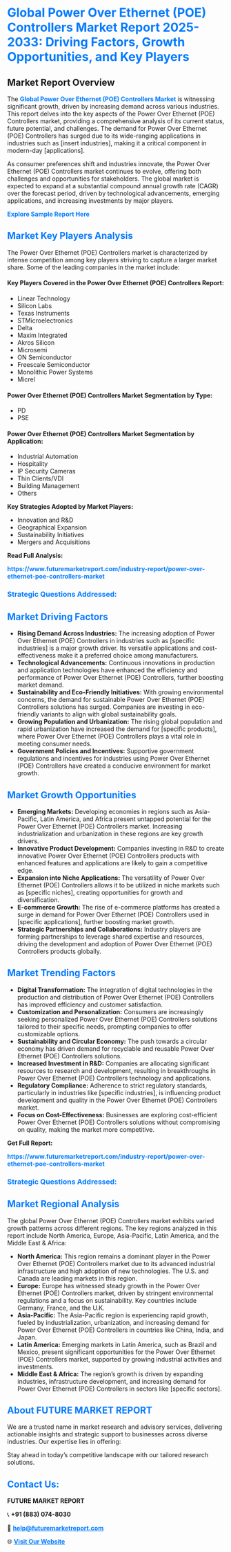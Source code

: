 <h1 style="color: #007BFF;">Global Power Over Ethernet (POE) Controllers Market Report 2025-2033: Driving Factors, Growth Opportunities, and Key Players</h1>

<section id="overview">
<h2>Market Report Overview</h2>
<p>The <a href="https://www.futuremarketreport.com/industry-report/power-over-ethernet-poe-controllers-market" style="color: #007BFF; text-decoration: none;"><strong>Global Power Over Ethernet (POE) Controllers Market</strong></a> is witnessing significant growth, driven by increasing demand across various industries. This report delves into the key aspects of the Power Over Ethernet (POE) Controllers market, providing a comprehensive analysis of its current status, future potential, and challenges. The demand for Power Over Ethernet (POE) Controllers has surged due to its wide-ranging applications in industries such as [insert industries], making it a critical component in modern-day [applications].</p>
<p>As consumer preferences shift and industries innovate, the Power Over Ethernet (POE) Controllers market continues to evolve, offering both challenges and opportunities for stakeholders. The global market is expected to expand at a substantial compound annual growth rate (CAGR) over the forecast period, driven by technological advancements, emerging applications, and increasing investments by major players.</p>
</section>

<section id="overview">
<p><a href="https://www.futuremarketreport.com/request-sample/reportId=84489" style="color: #007BFF; text-decoration: none;"><strong>Explore Sample Report Here</strong></a></p>
</section>

<section id="key-players">
<h2 style="color: #007BFF;">Market Key Players Analysis</h2>
<p>The Power Over Ethernet (POE) Controllers market is characterized by intense competition among key players striving to capture a larger market share. Some of the leading companies in the market include:</p>
<h4>Key Players Covered in the Power Over Ethernet (POE) Controllers Report:</h4>
<ul><li>Linear Technology</li><li>Silicon Labs</li><li>Texas Instruments</li><li>STMicroelectronics</li><li>Delta</li><li>Maxim Integrated</li><li>Akros Silicon</li><li>Microsemi</li><li>ON Semiconductor</li><li>Freescale Semiconductor</li><li>Monolithic Power Systems</li><li>Micrel</li></ul>
<h4>Power Over Ethernet (POE) Controllers Market Segmentation by Type:</h4>
<ul><li>PD</li><li>PSE</li></ul>

<h4>Power Over Ethernet (POE) Controllers Market Segmentation by Application:</h4>
<ul><li>Industrial Automation</li><li>Hospitality</li><li>IP Security Cameras</li><li>Thin Clients/VDI</li><li>Building Management</li><li>Others</li></ul>
<p><strong>Key Strategies Adopted by Market Players:</strong></p>
<ul>
<li>Innovation and R&D</li>
<li>Geographical Expansion</li>
<li>Sustainability Initiatives</li>
<li>Mergers and Acquisitions</li>
</ul>
</section>

<section>
<p><strong>Read Full Analysis: </strong></p><a href="https://www.futuremarketreport.com/industry-report/power-over-ethernet-poe-controllers-market" style="color: #007BFF; text-decoration: none;"><strong>https://www.futuremarketreport.com/industry-report/power-over-ethernet-poe-controllers-market</strong></a>
<h3 style="color: #007BFF;">Strategic Questions Addressed:</h3>
</section>

<section id="driving-factors">
<h2 style="color: #007BFF;">Market Driving Factors</h2>
<ul>
<li><strong>Rising Demand Across Industries:</strong> The increasing adoption of Power Over Ethernet (POE) Controllers in industries such as [specific industries] is a major growth driver. Its versatile applications and cost-effectiveness make it a preferred choice among manufacturers.</li>
<li><strong>Technological Advancements:</strong> Continuous innovations in production and application technologies have enhanced the efficiency and performance of Power Over Ethernet (POE) Controllers, further boosting market demand.</li>
<li><strong>Sustainability and Eco-Friendly Initiatives:</strong> With growing environmental concerns, the demand for sustainable Power Over Ethernet (POE) Controllers solutions has surged. Companies are investing in eco-friendly variants to align with global sustainability goals.</li>
<li><strong>Growing Population and Urbanization:</strong> The rising global population and rapid urbanization have increased the demand for [specific products], where Power Over Ethernet (POE) Controllers plays a vital role in meeting consumer needs.</li>
<li><strong>Government Policies and Incentives:</strong> Supportive government regulations and incentives for industries using Power Over Ethernet (POE) Controllers have created a conducive environment for market growth.</li>
</ul>
</section>

<section id="growth-opportunities">
<h2 style="color: #007BFF;">Market Growth Opportunities</h2>
<ul>
<li><strong>Emerging Markets:</strong> Developing economies in regions such as Asia-Pacific, Latin America, and Africa present untapped potential for the Power Over Ethernet (POE) Controllers market. Increasing industrialization and urbanization in these regions are key growth drivers.</li>
<li><strong>Innovative Product Development:</strong> Companies investing in R&D to create innovative Power Over Ethernet (POE) Controllers products with enhanced features and applications are likely to gain a competitive edge.</li>
<li><strong>Expansion into Niche Applications:</strong> The versatility of Power Over Ethernet (POE) Controllers allows it to be utilized in niche markets such as [specific niches], creating opportunities for growth and diversification.</li>
<li><strong>E-commerce Growth:</strong> The rise of e-commerce platforms has created a surge in demand for Power Over Ethernet (POE) Controllers used in [specific applications], further boosting market growth.</li>
<li><strong>Strategic Partnerships and Collaborations:</strong> Industry players are forming partnerships to leverage shared expertise and resources, driving the development and adoption of Power Over Ethernet (POE) Controllers products globally.</li>
</ul>
</section>

<section id="trending-factors">
<h2 style="color: #007BFF;">Market Trending Factors</h2>
<ul>
<li><strong>Digital Transformation:</strong> The integration of digital technologies in the production and distribution of Power Over Ethernet (POE) Controllers has improved efficiency and customer satisfaction.</li>
<li><strong>Customization and Personalization:</strong> Consumers are increasingly seeking personalized Power Over Ethernet (POE) Controllers solutions tailored to their specific needs, prompting companies to offer customizable options.</li>
<li><strong>Sustainability and Circular Economy:</strong> The push towards a circular economy has driven demand for recyclable and reusable Power Over Ethernet (POE) Controllers solutions.</li>
<li><strong>Increased Investment in R&D:</strong> Companies are allocating significant resources to research and development, resulting in breakthroughs in Power Over Ethernet (POE) Controllers technology and applications.</li>
<li><strong>Regulatory Compliance:</strong> Adherence to strict regulatory standards, particularly in industries like [specific industries], is influencing product development and quality in the Power Over Ethernet (POE) Controllers market.</li>
<li><strong>Focus on Cost-Effectiveness:</strong> Businesses are exploring cost-efficient Power Over Ethernet (POE) Controllers solutions without compromising on quality, making the market more competitive.</li>
</ul>
</section>

<section>
<p><strong>Get Full Report: </strong></p><a href="https://www.futuremarketreport.com/industry-report/power-over-ethernet-poe-controllers-market" style="color: #007BFF; text-decoration: none;"><strong>https://www.futuremarketreport.com/industry-report/power-over-ethernet-poe-controllers-market</strong></a>
<h3 style="color: #007BFF;">Strategic Questions Addressed:</h3>
</section>


<section id="regional-analysis">
<h2 style="color: #007BFF;">Market Regional Analysis</h2>
<p>The global Power Over Ethernet (POE) Controllers market exhibits varied growth patterns across different regions. The key regions analyzed in this report include North America, Europe, Asia-Pacific, Latin America, and the Middle East & Africa:</p>
<ul>
<li><strong>North America:</strong> This region remains a dominant player in the Power Over Ethernet (POE) Controllers market due to its advanced industrial infrastructure and high adoption of new technologies. The U.S. and Canada are leading markets in this region.</li>
<li><strong>Europe:</strong> Europe has witnessed steady growth in the Power Over Ethernet (POE) Controllers market, driven by stringent environmental regulations and a focus on sustainability. Key countries include Germany, France, and the U.K.</li>
<li><strong>Asia-Pacific:</strong> The Asia-Pacific region is experiencing rapid growth, fueled by industrialization, urbanization, and increasing demand for Power Over Ethernet (POE) Controllers in countries like China, India, and Japan.</li>
<li><strong>Latin America:</strong> Emerging markets in Latin America, such as Brazil and Mexico, present significant opportunities for the Power Over Ethernet (POE) Controllers market, supported by growing industrial activities and investments.</li>
<li><strong>Middle East & Africa:</strong> The region’s growth is driven by expanding industries, infrastructure development, and increasing demand for Power Over Ethernet (POE) Controllers in sectors like [specific sectors].</li>
</ul>
</section>

<footer>
<h2 style="color: #007BFF;">About FUTURE MARKET REPORT</h2>
<p>We are a trusted name in market research and advisory services, delivering actionable insights and strategic support to businesses across diverse industries. Our expertise lies in offering:</p>

<p>Stay ahead in today’s competitive landscape with our tailored research solutions.</p>

<h2 style="color: #007BFF;">Contact Us:</h2>
<p><strong>FUTURE MARKET REPORT</strong></p>
<p>📞 <strong>+91 (883) 074-8030</strong></p>
<p>📧 <strong><a href="mailto:help@futuremarketreport.com" style="color: #007BFF;">help@futuremarketreport.com</a></strong></p>
<p>🌐 <strong><a href="https://www.futuremarketreport.com/" style="color: #007BFF;">Visit Our Website</a></strong></p>
</footer>